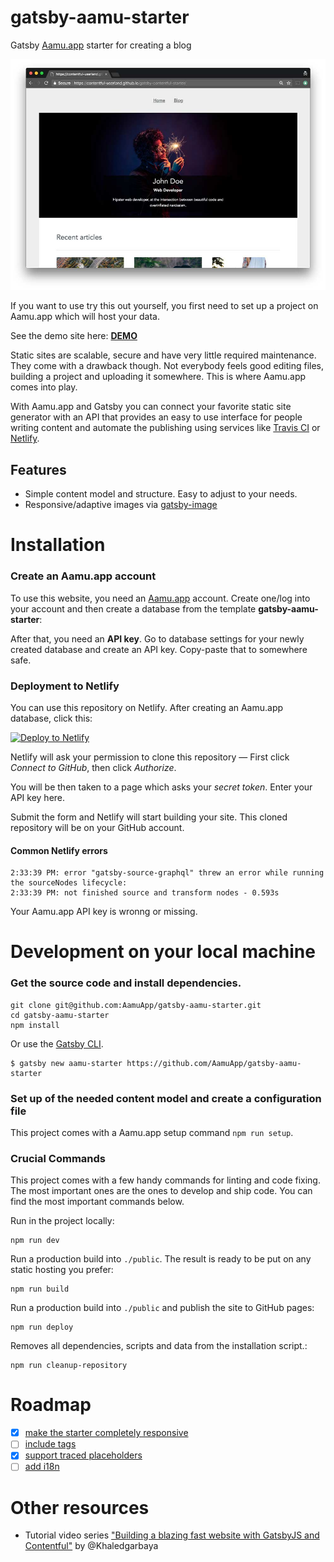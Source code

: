 # gatsby-aamu-starter

Gatsby [Aamu.app](https://aamu.app) starter for creating a blog

![The index page of the starter blog](https://raw.githubusercontent.com/AamuApp/gatsby-aamu-starter/master/screenshot.jpg "The index page of the starter blog")

If you want to use try this out yourself, you first need to set up a project on Aamu.app which will host your data. 

See the demo site here: **[DEMO](https://gatsby-aamu-starter.netlify.com/)**

Static sites are scalable, secure and have very little required maintenance. They come with a drawback though. Not everybody feels good editing files, building a project and uploading it somewhere. This is where Aamu.app comes into play.

With Aamu.app and Gatsby you can connect your favorite static site generator with an API that provides an easy to use interface for people writing content and automate the publishing using services like [Travis CI](https://travis-ci.org/) or [Netlify](https://www.netlify.com/).

## Features

* Simple content model and structure. Easy to adjust to your needs.
* Responsive/adaptive images via [gatsby-image](https://www.gatsbyjs.org/packages/gatsby-image/)

# Installation

### Create an Aamu.app account

To use this website, you need an [Aamu.app](https://aamu.app/) account. Create one/log into your account and then create a database from the template **gatsby-aamu-starter**: 

After that, you need an **API key**. Go to database settings for your newly created database and create an API key. Copy-paste that to somewhere safe.

### Deployment to Netlify

You can use this repository on Netlify. After creating an Aamu.app database, click this:

[![Deploy to Netlify](https://www.netlify.com/img/deploy/button.svg)](https://app.netlify.com/start/deploy?repository=https://github.com/AamuApp/gatsby-aamu-starter)

Netlify will ask your permission to clone this repository — First click *Connect to GitHub*, then click *Authorize*. 

You will be then taken to a page which asks your *secret token*. Enter your API key here. 

Submit the form and Netlify will start building your site. This cloned repository will be on your GitHub account.

#### Common Netlify errors

```
2:33:39 PM: error "gatsby-source-graphql" threw an error while running the sourceNodes lifecycle:
2:33:39 PM: not finished source and transform nodes - 0.593s
```

Your Aamu.app API key is wronng or missing.
# Development on your local machine

### Get the source code and install dependencies.

```
git clone git@github.com:AamuApp/gatsby-aamu-starter.git
cd gatsby-aamu-starter
npm install
```

Or use the [Gatsby CLI](https://www.npmjs.com/package/gatsby-cli).

```
$ gatsby new aamu-starter https://github.com/AamuApp/gatsby-aamu-starter
```

### Set up of the needed content model and create a configuration file

This project comes with a Aamu.app setup command `npm run setup`.

### Crucial Commands

This project comes with a few handy commands for linting and code fixing. The most important ones are the ones to develop and ship code. You can find the most important commands below.

Run in the project locally:

```
npm run dev
```

Run a production build into `./public`. The result is ready to be put on any static hosting you prefer:

```
npm run build
```

Run a production build into `./public` and publish the site to GitHub pages:
```
npm run deploy
```

Removes all dependencies, scripts and data from the installation script.:
```
npm run cleanup-repository
```



# Roadmap

- [x] [make the starter completely responsive](https://github.com/AamuApp/gatsby-aamu-starter/issues/2)
- [ ] [include tags](https://github.com/AamuApp/gatsby-aamu-starter/issues/3)
- [x] [support traced placeholders](https://github.com/AamuApp/gatsby-aamu-starter/issues/4)
- [ ] [add i18n](https://github.com/AamuApp/gatsby-aamu-starter/issues/6)

# Other resources

- Tutorial video series ["Building a blazing fast website with GatsbyJS and Contentful"](https://www.youtube.com/watch?v=Ek4o40w1tH4&list=PL8KiuH6vpACV-F7jXribe4YveGBhBeG9A) by @Khaledgarbaya
